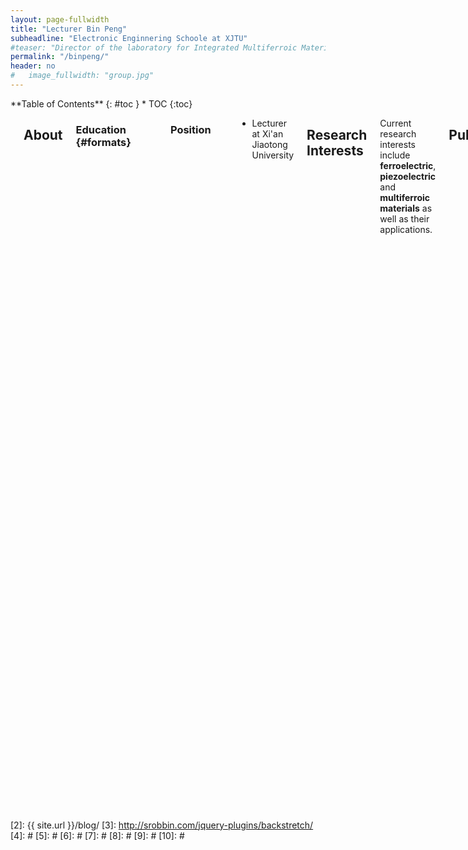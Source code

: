 ```yaml
---
layout: page-fullwidth
title: "Lecturer Bin Peng"
subheadline: "Electronic Enginnering Schoole at XJTU"
#teaser: "Director of the laboratory for Integrated Multiferroic Materials and Devices"
permalink: "/binpeng/"
header: no
#   image_fullwidth: "group.jpg"
---
```

<div class="row">
<div class="medium-4 medium-push-8 columns" markdown="1">
<div class="panel radius" markdown="1">
**Table of Contents**
{: #toc }
*  TOC
{:toc}
</div>
</div><!-- /.medium-4.columns -->



<div class="medium-8 medium-pull-4 columns" markdown="1">
<img src="{{ site.urlimg }}bppho.png" alt="">

## About

### Education   {#formats}
<hr>
<table style="border:none;background:none;">
<tr>
    <th>Ph.D.</th>
    <th>Materials Science and Engineering </th>
    <th>Tsinghua University</th>
    <th>2009 to 2015.01</th>
</tr>
<tr style="border:none;background:none;">
    <th>B.A.</th>
    <th>Materials Science and Engineering</th>
    <th>Central South University</th>
    <th>2005 to 2009</th>
</tr>
</table >

### Position
<hr>
<ul>
<li>Lecturer at Xi'an Jiaotong University</li>
</ul>

## Research Interests
Current research interests include <strong>ferroelectric</strong>, <strong>piezoelectric</strong> and <strong>multiferroic materials</strong> as well as their applications.

## Publications

<hr>
<ol>
<li><h5>B. Peng, Z. Y. Zhou, T. X. Nan, G. H. Dong, M. M. Feng, Q. Yang, X. J. Wang, S. S. Zhao, D. Xian, J. Zhuang-De, W. Ren, Z. G. Ye, N. X. Sung, and M. Liu. Deterministic Switching of Perpendicular Magnetic Anisotropy by Voltage Control of Spin Reorientation Transition in (Co/Pt)3/Pb(Mg1/3Nb2/3)O3-PbTiO3 Multiferroic Heterostructures. ACS Nano 11, 4337 (2017).</h5></li>
<li><h5>B. Peng, C. X. Zhang, Y. Yan, and M. Liu. Voltage-Impulse-Induced Nonvolatile Control of Inductance in Tunable Magnetoelectric Inductors. Phys. Rev. Appl. 7, 044015 (2017).</h5></li>
<li><h5>B. Peng, Z. K. Xie, Z. X. Yue, and L. T. Li. Improvement of the recoverable energy storage density and efficiency by utilizing the linear dielectric response in ferroelectric capacitors. Appl. Phys. Lett. 105, 052904 (2014).</h5></li>
<li><h5>B. Peng, Z. K. Xie, Z. X. Yue, and L. T. Li. Temperature-dependent polarization back-switching and dielectric nonlinearity in PbZr0.4Ti0.6O3 ferroelectric thin films. J. Appl. Phys. 116, 034109 (2014).</h5></li>
<li><h5>B. Peng, Z. X. Yue, S. Q. Meng, X. Q. Xi, and L. T. Li. Characterization of domains reorientation in multilayer piezoelectric ceramic actuators by polarized raman spectroscopy. J. Am. Ceram. Soc. 95, 2766 (2012).</h5></li>
<li><h5>B. Peng, Z. X. Yue, and L. T. Li. Evaluation of domain wall motion during polymorphic phase transition in (K, Na)NbO3-based piezoelectric ceramics by nonlinear response measurements. J. Appl. Phys. 109, 054107 (2011).</h5></li>
</ol>

## Contact 
<hr>
<dl>
<dt><h3>Bin Peng</h3></dt>
<dd>
<p>School of Electronic and Information Engineering </p>
<p>Xi'an Jiaotong University </p>
<p>28 W. Xianning Rd.</p>
<p>Xi'an, Shannxi 710049, China </p>
</dd>
</dl>


</div><!-- /.medium-8.columns -->
</div><!-- /.row -->

 [1]: http://kramdown.gettalong.org/converter/html.html#toc
 [2]: {{ site.url }}/blog/
 [3]: http://srobbin.com/jquery-plugins/backstretch/
 [4]: #
 [5]: #
 [6]: #
 [7]: #
 [8]: #
 [9]: #
 [10]: #